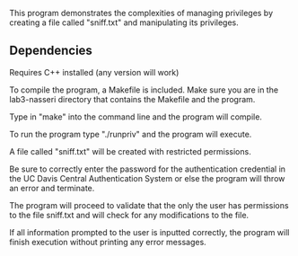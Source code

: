This program demonstrates the complexities of managing privileges by creating
a file called "sniff.txt" and manipulating its privileges. 

Dependencies
------------
Requires C++ installed (any version will work)

To compile the program, a Makefile is included.
Make sure you are in the lab3-nasseri directory that contains the Makefile and the program.

Type in "make" into the command line and the program will compile.

To run the program type "./runpriv" and the program will execute.

A file called "sniff.txt" will be created with restricted permissions.

Be sure to correctly enter the password for the authentication credential
in the UC Davis Central Authentication System or else the program will
throw an error and terminate.

The program will proceed to validate that the only the user has permissions to the file
sniff.txt and will check for any modifications to the file.

If all information prompted to the user is inputted correctly, the program
will finish execution without printing any error messages.